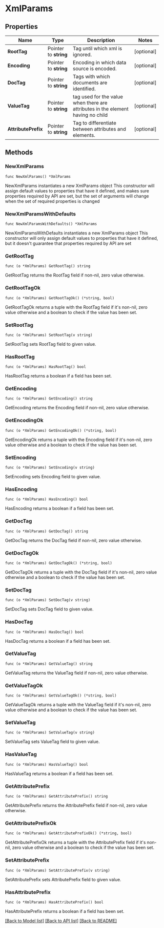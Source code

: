 # XmlParams

## Properties

Name | Type | Description | Notes
------------ | ------------- | ------------- | -------------
**RootTag** | Pointer to **string** | Tag until which xml is ignored. | [optional] 
**Encoding** | Pointer to **string** | Encoding in which data source is encoded. | [optional] 
**DocTag** | Pointer to **string** | Tags with which documents are identified. | [optional] 
**ValueTag** | Pointer to **string** | tag used for the value when there are attributes in the element having no child | [optional] 
**AttributePrefix** | Pointer to **string** | Tag to differentiate between attributes and elements. | [optional] 

## Methods

### NewXmlParams

`func NewXmlParams() *XmlParams`

NewXmlParams instantiates a new XmlParams object
This constructor will assign default values to properties that have it defined,
and makes sure properties required by API are set, but the set of arguments
will change when the set of required properties is changed

### NewXmlParamsWithDefaults

`func NewXmlParamsWithDefaults() *XmlParams`

NewXmlParamsWithDefaults instantiates a new XmlParams object
This constructor will only assign default values to properties that have it defined,
but it doesn't guarantee that properties required by API are set

### GetRootTag

`func (o *XmlParams) GetRootTag() string`

GetRootTag returns the RootTag field if non-nil, zero value otherwise.

### GetRootTagOk

`func (o *XmlParams) GetRootTagOk() (*string, bool)`

GetRootTagOk returns a tuple with the RootTag field if it's non-nil, zero value otherwise
and a boolean to check if the value has been set.

### SetRootTag

`func (o *XmlParams) SetRootTag(v string)`

SetRootTag sets RootTag field to given value.

### HasRootTag

`func (o *XmlParams) HasRootTag() bool`

HasRootTag returns a boolean if a field has been set.

### GetEncoding

`func (o *XmlParams) GetEncoding() string`

GetEncoding returns the Encoding field if non-nil, zero value otherwise.

### GetEncodingOk

`func (o *XmlParams) GetEncodingOk() (*string, bool)`

GetEncodingOk returns a tuple with the Encoding field if it's non-nil, zero value otherwise
and a boolean to check if the value has been set.

### SetEncoding

`func (o *XmlParams) SetEncoding(v string)`

SetEncoding sets Encoding field to given value.

### HasEncoding

`func (o *XmlParams) HasEncoding() bool`

HasEncoding returns a boolean if a field has been set.

### GetDocTag

`func (o *XmlParams) GetDocTag() string`

GetDocTag returns the DocTag field if non-nil, zero value otherwise.

### GetDocTagOk

`func (o *XmlParams) GetDocTagOk() (*string, bool)`

GetDocTagOk returns a tuple with the DocTag field if it's non-nil, zero value otherwise
and a boolean to check if the value has been set.

### SetDocTag

`func (o *XmlParams) SetDocTag(v string)`

SetDocTag sets DocTag field to given value.

### HasDocTag

`func (o *XmlParams) HasDocTag() bool`

HasDocTag returns a boolean if a field has been set.

### GetValueTag

`func (o *XmlParams) GetValueTag() string`

GetValueTag returns the ValueTag field if non-nil, zero value otherwise.

### GetValueTagOk

`func (o *XmlParams) GetValueTagOk() (*string, bool)`

GetValueTagOk returns a tuple with the ValueTag field if it's non-nil, zero value otherwise
and a boolean to check if the value has been set.

### SetValueTag

`func (o *XmlParams) SetValueTag(v string)`

SetValueTag sets ValueTag field to given value.

### HasValueTag

`func (o *XmlParams) HasValueTag() bool`

HasValueTag returns a boolean if a field has been set.

### GetAttributePrefix

`func (o *XmlParams) GetAttributePrefix() string`

GetAttributePrefix returns the AttributePrefix field if non-nil, zero value otherwise.

### GetAttributePrefixOk

`func (o *XmlParams) GetAttributePrefixOk() (*string, bool)`

GetAttributePrefixOk returns a tuple with the AttributePrefix field if it's non-nil, zero value otherwise
and a boolean to check if the value has been set.

### SetAttributePrefix

`func (o *XmlParams) SetAttributePrefix(v string)`

SetAttributePrefix sets AttributePrefix field to given value.

### HasAttributePrefix

`func (o *XmlParams) HasAttributePrefix() bool`

HasAttributePrefix returns a boolean if a field has been set.


[[Back to Model list]](../README.md#documentation-for-models) [[Back to API list]](../README.md#documentation-for-api-endpoints) [[Back to README]](../README.md)


